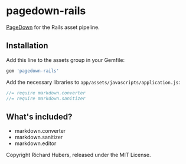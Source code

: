 # pagedown-rails

[PageDown](https://code.google.com/p/pagedown/) for the Rails asset pipeline.

## Installation

Add this line to the assets group in your Gemfile:

```ruby
gem 'pagedown-rails'
```

Add the necessary libraries to `app/assets/javascripts/application.js`:

```js
//= require markdown.converter
//= require markdown.sanitizer
```

## What's included?

* markdown.converter
* markdown.sanitizer
* markdown.editor

Copyright Richard Hubers, released under the MIT License.
